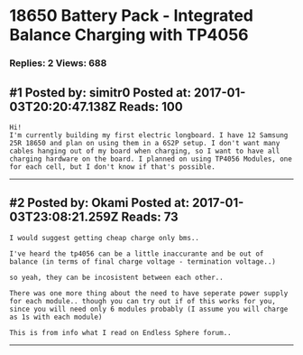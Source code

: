 # 18650 Battery Pack - Integrated Balance Charging with TP4056

### Replies: 2 Views: 688

## \#1 Posted by: simitr0 Posted at: 2017-01-03T20:20:47.138Z Reads: 100

```
Hi! 
I'm currently building my first electric longboard. I have 12 Samsung 25R 18650 and plan on using them in a 6S2P setup. I don't want many cables hanging out of my board when charging, so I want to have all charging hardware on the board. I planned on using TP4056 Modules, one for each cell, but I don't know if that's possible.
```

---
## \#2 Posted by: Okami Posted at: 2017-01-03T23:08:21.259Z Reads: 73

```
I would suggest getting cheap charge only bms..

I've heard the tp4056 can be a little inaccurante and be out of balance (in terms of final charge voltage - termination voltage..)

so yeah, they can be incosistent between each other..

There was one more thing about the need to have seperate power supply for each module.. though you can try out if of this works for you, since you will need only 6 modules probably (I assume you will charge as 1s with each module)

This is from info what I read on Endless Sphere forum..
```

---
